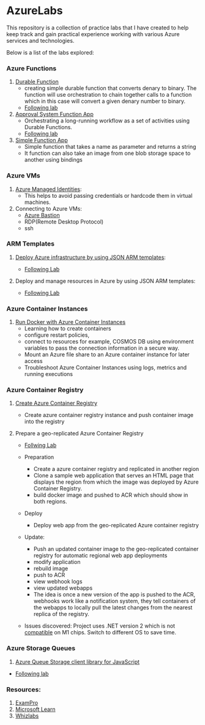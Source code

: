 # AzureLabs

This repository is a collection of practice labs that I have created to help keep track and gain practical experience working with various Azure services and technologies.

Below is a list of the labs explored:

### Azure Functions

1. [Durable Function](https://github.com/Jhedie/AzureLabs/tree/main/DurableFunctions)
   - creating simple durable function that converts denary to binary. The function will use orchestration to chain together calls to a function which in this case will convert a given denary number to binary.
   - [Following lab](https://learn.microsoft.com/en-us/azure/azure-functions/durable/quickstart-ts-vscode?pivots=nodejs-model-v4)
2. [Approval System Function App](https://github.com/Jhedie/AzureLabs/tree/main/approvalSystemFuncApp)
   - Orchestrating a long-running workflow as a set of activities using Durable Functions.
   - [Following lab](https://learn.microsoft.com/en-us/training/modules/create-long-running-serverless-workflow-with-durable-functions/1-introduction)
3. [Simple Function App](https://github.com/Jhedie/AzureLabs/tree/main/SimpleFunctionApp)
   - Simple function that takes a name as parameter and returns a string
   - It function can also take an image from one blob storage space to another using bindings

### Azure VMs

1. [Azure Managed Identities](https://learn.microsoft.com/en-us/azure/active-directory/managed-identities-azure-resources/qs-configure-portal-windows-vm):
   - This helps to avoid passing credentials or hardcode them in virtual machines.
2. Connecting to Azure VMs:
   - [Azure Bastion](https://learn.microsoft.com/en-us/azure/bastion/bastion-connect-vm-rdp-windows)
   - RDP(Remote Desktop Protocol)
   - ssh

### ARM Templates

1. [Deploy Azure infrastructure by using JSON ARM templates](https://github.com/Jhedie/AzureLabs/tree/main/azTemplates):

   - [Following Lab](https://learn.microsoft.com/en-us/training/modules/create-azure-resource-manager-template-vs-code/)

2. Deploy and manage resources in Azure by using JSON ARM templates:
   - [Following Lab](https://learn.microsoft.com/en-us/training/modules/modify-azure-resource-manager-template-reuse/1-introduction)

### Azure Container Instances

1. [Run Docker with Azure Container Instances](https://learn.microsoft.com/en-us/training/modules/run-docker-with-azure-container-instances/)
   - Learning how to create containers
   - configure restart policies,
   - connect to resources for example, COSMOS DB using environment variables to pass the connection information in a secure way.
   - Mount an Azure file share to an Azure container instance for later access
   - Troubleshoot Azure Container Instances using logs, metrics and running executions

### Azure Container Registry

1.  [Create Azure Container Registry](https://learn.microsoft.com/en-us/azure/container-registry/container-registry-get-started-portal?tabs=azure-cli)

    - Create azure container registry instance and push container image into the registry

2.  Prepare a geo-replicated Azure Container Registry
    - [Follwing Lab](https://learn.microsoft.com/en-us/azure/container-registry/container-registry-tutorial-prepare-registry)

    - Preparation
      - Create a azure container registry and replicated in another region
      - Clone a sample web application that serves an HTML page that displays the region from which the image was deployed by Azure Container Registry.
      - build docker image and pushed to ACR which should show in both regions.
    - Deploy
      - Deploy web app from the geo-replicated Azure container registry
    - Update:
      - Push an updated container image to the geo-replicated container registry for automatic regional web app deployments
      - modify application
      - rebuild image
      - push to ACR
      - view webhook logs
      - view updated webapps
      - The idea is once a new version of the app is pushed to the ACR, webhooks work    like a notification system, they tell containers of the webapps to locally pull the latest changes from the nearest replica of the registry.
     - Issues discovered: Project uses .NET version 2 which is not [compatible](https://github.com/NuGet/Home/issues/12227#issuecomment-1548221158) on M1 chips. Switch to different OS to save time.

### Azure Storage Queues

1.  [Azure Queue Storage client library for JavaScript](https://github.com/Jhedie/AzureLabs/tree/main/AzureStorage/queues-quickstart)
   - [Following lab](https://learn.microsoft.com/en-us/azure/storage/queues/storage-quickstart-queues-nodejs?tabs=passwordless%2Croles-azure-cli%2Cenvironment-variable-windows%2Csign-in-azure-cli#update-a-message-in-a-queue)

### Resources:

1. [ExamPro](https://app.exampro.co/)
2. [Microsoft Learn](https://learn.microsoft.com/en-us/)
3. [Whizlabs](https://www.whizlabs.com/learn/course/microsoft-azure-certification-az-204/300)
